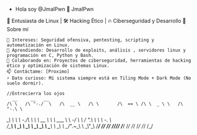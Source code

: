 - Hola soy @JmalPwn
👾 JmalPwn

🐧 Entusiasta de Linux | 🛠️ Hacking Ético | 🔥 Ciberseguridad y Desarrollo
🚀 Sobre mí

    👀 Intereses: Seguridad ofensiva, pentesting, scripting y automatización en Linux.
    🌱 Aprendiendo: Desarrollo de exploits, análisis , servidores linux y programación en C, Python y Bash.
    💞️ Colaborando en: Proyectos de ciberseguridad, herramientas de hacking ético y optimización de sistemas Linux.
    📫 Contáctame: [Proximo]
    ⚡ Dato curioso: Mi sistema siempre está en Tiling Mode + Dark Mode (No suelo dormir). 
    
    //Entrecierra los ojos
      __     __   __    
    /\ \   /\ "-./  \   /\  __ \   /\ \       /\  == \ /\ \  _ \ \   /\ "-.\ \   
   _\_\ \  \ \ \-./\ \  \ \  __ \  \ \ \____  \ \  _-/ \ \ \/ ".\ \  \ \ \-.  \  
  /\_____\  \ \_\ \ \_\  \ \_\ \_\  \ \_____\  \ \_\    \ \__/".~\_\  \ \_\\"\_\ 
  \/_____/   \/_/  \/_/   \/_/\/_/   \/_____/   \/_/     \/_/   \/_/   \/_/ \/_/          
                                                                               
<!---
JmalPwn/JmalPwn es espaecial para mi me encanta linux y busco entenderlo un poco mejor 
para eso cree este repositorio espero les funcione;))
--->
